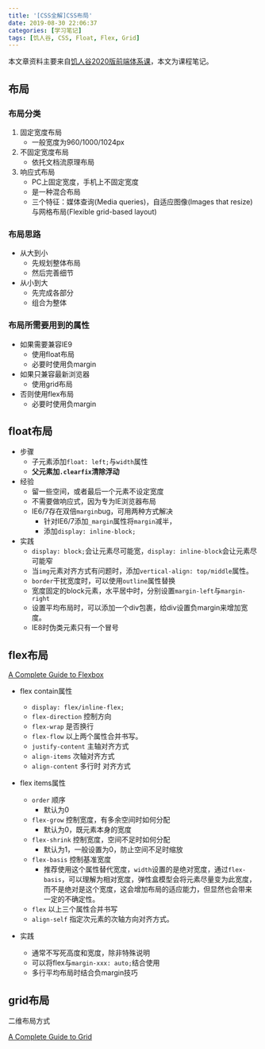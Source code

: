 ```yaml
---
title: '[CSS全解]CSS布局'
date: 2019-08-30 22:06:37
categories: [学习笔记]
tags: [饥人谷, CSS, Float, Flex, Grid]
---
```

本文章资料主要来自[饥人谷2020版前端体系课](https://mp.weixin.qq.com/s/nEzhoM75UCRMWReDEMnAfQ)，本文为课程笔记。

## 布局

### 布局分类

1. 固定宽度布局
   + 一般宽度为960/1000/1024px
2. 不固定宽度布局
   + 依托文档流原理布局
3. 响应式布局
   + PC上固定宽度，手机上不固定宽度
   + 是一种混合布局
   + 三个特征：媒体查询(Media queries)，自适应图像(Images that resize)与网格布局(Flexible grid-based layout)
<!-- more -->
### 布局思路

+ 从大到小
  + 先规划整体布局
  + 然后完善细节
+ 从小到大
  + 先完成各部分
  + 组合为整体

### 布局所需要用到的属性

+ 如果需要兼容IE9
  + 使用float布局
  + 必要时使用负margin
+ 如果只兼容最新浏览器
  + 使用grid布局
+ 否则使用flex布局
  + 必要时使用负margin

## float布局

+ 步骤
  + 子元素添加`float: left;`与`width`属性
  + **父元素加`.clearfix`清除浮动**
+ 经验
  + 留一些空间，或者最后一个元素不设定宽度
  + 不需要做响应式，因为专为IE浏览器布局
  + IE6/7存在双倍`margin`bug，可用两种方式解决
    + 针对IE6/7添加`_margin`属性将`margin`减半，
    + 添加`display: inline-block;`
+ 实践
  + `display: block;`会让元素尽可能宽，`display: inline-block`会让元素尽可能窄
  + 当`img`元素对齐方式有问题时，添加`vertical-align: top/middle`属性。
  + `border`干扰宽度时，可以使用`outline`属性替换
  + 宽度固定的block元素，水平居中时，分别设置`margin-left`与`margin-right`
  + 设置平均布局时，可以添加一个div包裹，给div设置负margin来增加宽度。
  + IE8时伪类元素只有一个冒号

## flex布局

[A Complete Guide to Flexbox](https://css-tricks.com/snippets/css/a-guide-to-flexbox/)

+ flex contain属性
  + `display: flex/inline-flex;`
  + `flex-direction` 控制方向
  + `flex-wrap` 是否换行
  + `flex-flow` 以上两个属性合并书写。
  + `justify-content` 主轴对齐方式
  + `align-items` 次轴对齐方式
  + `align-content` 多行时 对齐方式

+ flex items属性
  + `order` 顺序
    + 默认为0
  + `flex-grow` 控制宽度，有多余空间时如何分配
    + 默认为0，既元素本身的宽度
  + `flex-shrink` 控制宽度，空间不足时如何分配
    + 默认为1，一般设置为0，防止空间不足时缩放
  + `flex-basis` 控制基准宽度
    + 推荐使用这个属性替代宽度，`width`设置的是绝对宽度，通过`flex-basis`，可以理解为相对宽度，弹性盒模型会将元素尽量变为此宽度，而不是绝对是这个宽度，这会增加布局的适应能力，但显然也会带来一定的不确定性。
  + `flex` 以上三个属性合并书写
  + `align-self` 指定次元素的次轴方向对齐方式。

+ 实践
  + 通常不写死高度和宽度，除非特殊说明
  + 可以将flex与`margin-xxx: auto;`结合使用
  + 多行平均布局时结合负margin技巧

## grid布局

二维布局方式

[A Complete Guide to Grid](https://css-tricks.com/snippets/css/complete-guide-grid/)
